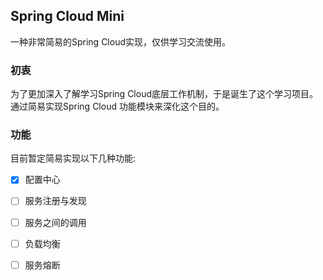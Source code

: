 ## Spring Cloud Mini
一种非常简易的Spring Cloud实现，仅供学习交流使用。

### 初衷
为了更加深入了解学习Spring Cloud底层工作机制，于是诞生了这个学习项目。通过简易实现Spring Cloud
功能模块来深化这个目的。

### 功能

目前暂定简易实现以下几种功能:

+ [x] 配置中心
+ [ ] 服务注册与发现 
+ [ ] 服务之间的调用
+ [ ] 负载均衡
+ [ ] 服务熔断


